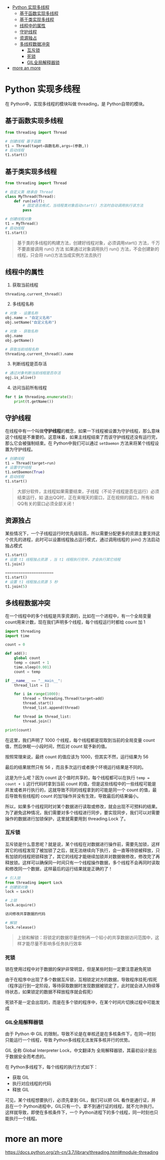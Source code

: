 <!-- TOC -->

- [Python 实现多线程](#python-%e5%ae%9e%e7%8e%b0%e5%a4%9a%e7%ba%bf%e7%a8%8b)
  - [基于函数实现多线程](#%e5%9f%ba%e4%ba%8e%e5%87%bd%e6%95%b0%e5%ae%9e%e7%8e%b0%e5%a4%9a%e7%ba%bf%e7%a8%8b)
  - [基于类实现多线程](#%e5%9f%ba%e4%ba%8e%e7%b1%bb%e5%ae%9e%e7%8e%b0%e5%a4%9a%e7%ba%bf%e7%a8%8b)
  - [线程中的属性](#%e7%ba%bf%e7%a8%8b%e4%b8%ad%e7%9a%84%e5%b1%9e%e6%80%a7)
  - [守护线程](#%e5%ae%88%e6%8a%a4%e7%ba%bf%e7%a8%8b)
  - [资源独占](#%e8%b5%84%e6%ba%90%e7%8b%ac%e5%8d%a0)
  - [多线程数据冲突](#%e5%a4%9a%e7%ba%bf%e7%a8%8b%e6%95%b0%e6%8d%ae%e5%86%b2%e7%aa%81)
    - [互斥锁](#%e4%ba%92%e6%96%a5%e9%94%81)
    - [死锁](#%e6%ad%bb%e9%94%81)
    - [GIL全局解释器锁](#gil%e5%85%a8%e5%b1%80%e8%a7%a3%e9%87%8a%e5%99%a8%e9%94%81)
- [more an more](#more-an-more)

<!-- /TOC -->

# Python 实现多线程

在 Python中，实现多线程的模块叫做 threading，是 Python自带的模块。

## 基于函数实现多线程

```python
from threading import Thread

# 创建线程 基于函数
t1 = Thread(taget=函数名称,args=(参数,))
# 启动线程
t1.start()
```

## 基于类实现多线程

```python
from threading import Thread

# 自定义类 继承自 Thread
class MyThread(Thread):
    def run(self):
        # 固定语法格式，当线程类对象启动start() 方法时自动调用执行该方法
        pass

# 创建线程对象
t1 = MyThread()
# 启动线程
t1.start()
```

> 基于类的多线程的构建方法，创建好线程对象，必须调用start() 方法，千万不要直接调用 run() 方法
> 如果通过对象调用执行 run() 方法，不会创建新的线程，只会将 run()方法当成实例方法去执行


## 线程中的属性

1. 获取当前线程

```python
threading.current_thread()
```

2. 多线程名称

```python
# 对象 - 设置名称
obj.name = "自定义名称"
obj.setName("自定义名称")

# 对象 - 获取名称
obj.name
obj.getName()

# 获取当前线程名称
threading.current_thread().name
```

3. 判断线程是否存活

```python
# 通过对象判断当前线程是否存活
ogj.is_alive()
```

4. 访问当前所有线程

```python
for t in threading.enumerate():
    print(t.getName())
```

## 守护线程

在线程中有一个叫做**守护线程**的概念，如果一下线程被设置为守护线程，那么意味这个线程是不重要的。这意味着，如果主线程结束了而该守护线程还没有运行完，那么它会被强制结束。在 Python中我们可以通过 `setDaemon` 方法来将某个线程设置为守护线程。

```python
# 创建线程
t1 = Thread(target=run)
# 设置守护线程
t1.setDaemon(True)
# 启动线程
t1.start()
```

> 大部分软件，主线程如果需要结束，子线程（不论子线程是否在运行）必须结束运行，如 退出QQ时，正在来哦天的窗口，正在视频的窗口，所有和 QQ有关的窗口必须全部关闭！

## 资源独占

某些情况下，一个子线程运行时优先级较高，所以需要分配更多的资源主要支持这个优先的进程，此时可以设置线程独占运行模式，通过调用线程的 join() 方法启动独占模式

```python
t1.start()
# 设置 t1 线程独占资源 ，当 t1 线程执行完毕，才会执行其它线程
t1.join()

======================
t1.start()
# 设置 t1 线程独占资源 5 秒
t1.join(5)
```

## 多线程数据冲突

在一个线程中的多个线程是共享资源的，比如在一个进程中，有一个全局变量 count用来计数，现在我们声明多个线程，每个线程运行时都给 count 加 1

```python
import threading
import time

count = 0

def add():
    global count
    temp = count + 1
    time.sleep(0.001)
    count = temp

if __name__ == "__main__":
    thread_list = []

    for i in range(1000):
        thread = threading.Thread(target=add)
        thread.start()
        thread_list.append(thread)

    for thread in thread_list:
        thread.join()

print(count)
```

在这里，我们声明了 1000 个线程，每个线程都是现取到当前的全局变量 count 值，然后休眠一小段时间，然后对 count 赋予新的值。

按照常理来说，最终 count 的值应该为 1000，但其实不然，运行结果为 56

最后的结果居然只有 56 ，而且多次运行或者换个环境运行结果是不同的。

这是为什么呢？因为 count 这个值时共享的，每个线程都可以在执行 `temp = count + 1` 这行代码时拿到当前 count 的值，但是这些线程中的一些线程可能是并发或者并行执行的，这就导致不同的线程拿到的可能是同一个 count 的值，最后导致有些线程的 count 的加1操作并没有生效，导致最后的结果偏小。

所以，如果多个线程同时对某个数据进行读取或修改，就会出现不可预料的结果。为了避免这种情况，我们需要对多个线程进行同步，要实现同步，我们可以对需要操作的数据进行加锁保护，这里就需要用到 threading.Lock 了。

### 互斥锁

互斥锁是什么意思呢？就是说，某个线程在对数据进行操作前，需要先加锁，这样其它的线程发现了被加锁了之后，就无法继续向下执行，会一直等待锁被释放，只有加锁的线程把锁释放了，其它的线程才能继续加锁并对数据做修改，修改完了再释放锁。这样可以确保同一时间只有一个线程操作数据，多个线程不会再同时读取和修改同一个数据，这样最后的运行结果就是正确的了！

```python
# 引入锁
from threading import Lock
# 创建锁对象
lock = Lock()

# 上锁
lock.acquire()

访问修改共享数据的代码

# 解锁
lock.release()
```

> 上锁和解锁：将锁定的数据尽量控制再一个较小的共享数据访问范围中，这样才能尽量不影响多任务执行效率

### 死锁

锁在使用过程中对于数据的保护非常明显，但是某些时刻一定要注意避免死锁

由于在程序中出现了多个数据互斥锁，互相锁定对方的数据，导致程序挂死/假死（程序运行到一定阶段，等待获取数据时发现数据被锁定了，此时就会进入持续等待状态，如果锁定的数据不释放程序就会假死）

死锁不是一定会出现的，而是在多个锁的程序中，在某个时间片切换过程中可能发成

### GIL全局解释器锁

由于 Python 中 GIL 的限制，导致不论是在单核还是在多核条件下，在同一时刻只能运行一个线程，导致 Python多线程无法发挥多核并行的优势。

GIL 全称 Global Interpreter Lock，中文翻译为 全局解释器锁，其最初设计是出于数据安全而考虑的。

在 Python多线程下，每个线程的执行方式如下：

- 获取 GIL
- 执行对应线程的代码
- 释放 GIL

可见，某个线程想要执行，必须先拿到 GIL，我们可以把 GIL 看作是通行证，并且在一个 Python进程中，GIL只有一个。拿不到通行证的线程，就不允许执行。这样就导致，即使在多核条件下，一个 Python进程下的多个线程，同一时刻也只能执行一个线程。

# more an more

<https://docs.python.org/zh-cn/3.7/library/threading.html#module-threading>





